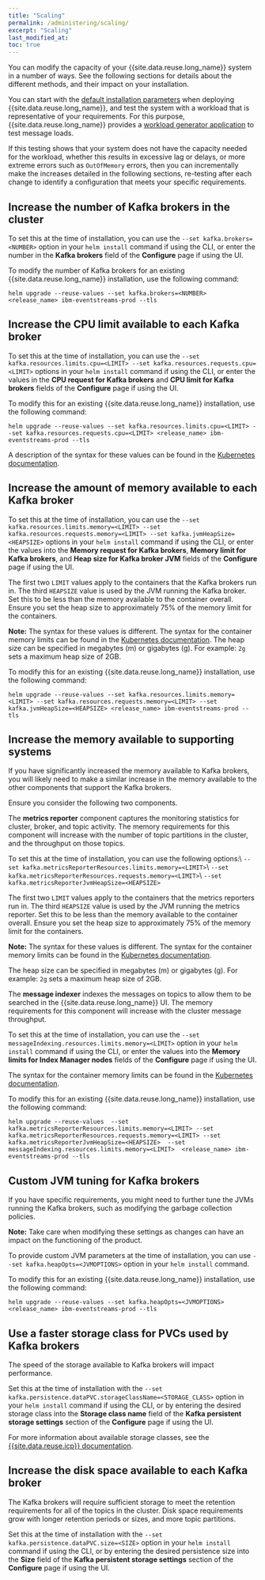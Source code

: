 ```yaml
---
title: "Scaling"
permalink: /administering/scaling/
excerpt: "Scaling"
last_modified_at: 
toc: true
---
```


You can modify the capacity of your {{site.data.reuse.long_name}} system in a number of ways. See the following sections for details about the different methods, and their impact on your installation.

You can start with the [default installation parameters](../../installing/installing/) when deploying {{site.data.reuse.long_name}}, and test the system with a workload that is representative of your requirements. For this purpose, {{site.data.reuse.long_name}} provides a [workload generator application](../../getting-started/testing-loads/) to test message loads.

If this testing shows that your system does not have the capacity needed for the workload, whether this results in excessive lag or delays, or more extreme errors such as `OutOfMemory` errors, then you can incrementally make the increases detailed in the following sections, re-testing after each change to identify a configuration that meets your specific requirements.

## Increase the number of Kafka brokers in the cluster

To set this at the time of installation, you can use the `--set kafka.brokers=<NUMBER>` option in your `helm install` command if using the CLI, or enter the number in the **Kafka brokers** field of the **Configure** page if using the UI.

To modify the number of Kafka brokers for an existing {{site.data.reuse.long_name}} installation, use the following command:

`helm upgrade --reuse-values --set kafka.brokers=<NUMBER> <release_name> ibm-eventstreams-prod --tls`

## Increase the CPU limit available to each Kafka broker

To set this at the time of installation, you can use the `--set kafka.resources.limits.cpu=<LIMIT> --set kafka.resources.requests.cpu=<LIMIT>` options in your `helm install` command if using the CLI, or enter the values in the **CPU request for Kafka brokers** and **CPU limit for Kafka brokers** fields of the **Configure** page if using the UI.

To modify this for an existing {{site.data.reuse.long_name}} installation, use the following command:

`helm upgrade --reuse-values --set kafka.resources.limits.cpu=<LIMIT> --set kafka.resources.requests.cpu=<LIMIT> <release_name> ibm-eventstreams-prod --tls`

A description of the syntax for these values can be found in the [Kubernetes documentation](https://kubernetes.io/docs/concepts/configuration/manage-compute-resources-container/#meaning-of-cpu).

## Increase the amount of memory available to each Kafka broker

To set this at the time of installation, you can use the `--set kafka.resources.limits.memory=<LIMIT> --set kafka.resources.requests.memory=<LIMIT> --set kafka.jvmHeapSize=<HEAPSIZE>` options in your `helm install` command if using the CLI, or enter the values into the **Memory request for Kafka brokers**, **Memory limit for Kafka brokers**, and **Heap size for Kafka broker JVM** fields of the **Configure** page if using the UI.

The first two `LIMIT` values apply to the containers that the Kafka brokers run in. The third `HEAPSIZE` value is used by the JVM running the Kafka broker. Set this to be less than the memory available to the container overall. Ensure you set the heap size to approximately 75% of the memory limit for the containers.

**Note:** The syntax for these values is different.
The syntax for the container memory limits can be found in the [Kubernetes documentation](https://kubernetes.io/docs/concepts/configuration/manage-compute-resources-container/#meaning-of-memory).
The heap size can be specified in megabytes (m) or gigabytes (g). For example: `2g` sets a maximum heap size of 2GB.

To modify this for an existing {{site.data.reuse.long_name}} installation, use the following command:

`helm upgrade --reuse-values --set kafka.resources.limits.memory=<LIMIT> --set kafka.resources.requests.memory=<LIMIT> --set kafka.jvmHeapSize=<HEAPSIZE> <release_name> ibm-eventstreams-prod --tls`

## Increase the memory available to supporting systems

If you have significantly increased the memory available to Kafka brokers, you will likely need to make a similar increase in the memory available to the other components that support the Kafka brokers.

Ensure you consider the following two components.

The **metrics reporter** component captures the monitoring statistics for cluster, broker, and topic activity. The memory requirements for this component will increase with the number of topic partitions in the cluster, and the throughput on those topics.

To set this at the time of installation, you can use the following options:\\
`--set kafka.metricsReporterResources.limits.memory=<LIMIT>`\\
`--set kafka.metricsReporterResources.requests.memory=<LIMIT>`\\
`--set kafka.metricsReporterJvmHeapSize=<HEAPSIZE>`

The first two `LIMIT` values apply to the containers that the metrics reporters run in. The third `HEAPSIZE` value is used by the JVM running the metrics reporter. Set this to be less than the memory available to the container overall. Ensure you set the heap size to approximately 75% of the memory limit for the containers.

**Note:** The syntax for these values is different.
The syntax for the container memory limits can be found in the [Kubernetes documentation](https://kubernetes.io/docs/concepts/configuration/manage-compute-resources-container/#meaning-of-memory).

The heap size can be specified in megabytes (m) or gigabytes (g). For example: `2g` sets a maximum heap size of 2GB.

The **message indexer** indexes the messages on topics to allow them to be searched in the {{site.data.reuse.long_name}} UI. The memory requirements for this component will increase with the cluster message throughput.

To set this at the time of installation, you can use the `--set messageIndexing.resources.limits.memory=<LIMIT>` option in your `helm install` command if using the CLI, or enter the values into the **Memory limits for Index Manager nodes** fields of the **Configure** page if using the UI.

The syntax for the container memory limits can be found in the [Kubernetes documentation](https://kubernetes.io/docs/concepts/configuration/manage-compute-resources-container/#meaning-of-memory).

To modify this for an existing {{site.data.reuse.long_name}} installation, use the following command:

`helm upgrade --reuse-values  --set kafka.metricsReporterResources.limits.memory=<LIMIT> --set kafka.metricsReporterResources.requests.memory=<LIMIT> --set kafka.metricsReporterJvmHeapSize=<HEAPSIZE>  --set messageIndexing.resources.limits.memory=<LIMIT>  <release_name> ibm-eventstreams-prod --tls`


## Custom JVM tuning for Kafka brokers


If you have specific requirements, you might need to further tune the JVMs running the Kafka brokers, such as modifying the garbage collection policies.

**Note:** Take care when modifying these settings as changes can have an impact on the functioning of the product.

To provide custom JVM parameters at the time of installation, you can use `--set kafka.heapOpts=<JVMOPTIONS>` option in your `helm install` command.

To modify this for an existing {{site.data.reuse.long_name}} installation, use the following command:

`helm upgrade --reuse-values --set kafka.heapOpts=<JVMOPTIONS> <release_name> ibm-eventstreams-prod --tls`

## Use a faster storage class for PVCs used by Kafka brokers

The speed of the storage available to Kafka brokers will impact performance.

Set this at the time of installation with the `--set kafka.persistence.dataPVC.storageClassName=<STORAGE_CLASS>` option in your `helm install` command if using the CLI, or by entering the desired storage class into the **Storage class name** field of the **Kafka persistent storage settings** section of the **Configure** page if using the UI.


For more information about available storage classes, see the [{{site.data.reuse.icp}} documentation](https://www.ibm.com/support/knowledgecenter/SSBS6K_3.1.0/manage_cluster/create_storage_class.html).

## Increase the disk space available to each Kafka broker

The Kafka brokers will require sufficient storage to meet the retention requirements for all of the topics in the cluster. Disk space requirements grow with longer retention periods or sizes, and more topic partitions.

Set this at the time of installation with the `--set kafka.persistence.dataPVC.size=<SIZE>` option in your `helm install` command if using the CLI, or by entering the desired persistence size into the **Size** field of the **Kafka persistent storage settings** section of the **Configure** page if using the UI.
